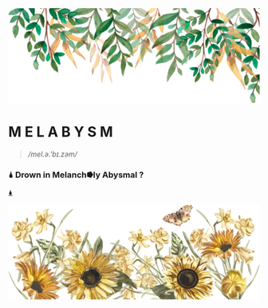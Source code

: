 <img src="head@2x.png" align="center" />

# M E L A B Y S M 

> _/mel.ə.'bɪ.zəm/_

### 🌢  Drown in Melanch⭓ly Abysmal ?

[🌢](https://melabysm.github.io/melabysm.html)

<img src="footer.png" align="center" />
